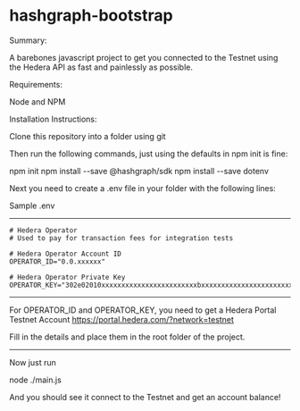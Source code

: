 # hashgraph-bootstrap

Summary:

A barebones javascript project to get you connected to the Testnet using the Hedera API as fast and painlessly as possible.

Requirements:

Node and NPM

Installation Instructions:

Clone this repository into a folder using git

Then run the following commands, just using the defaults in npm init is fine:

npm init
npm install --save @hashgraph/sdk
npm install --save dotenv

Next you need to create a .env file in your folder with the following lines:

Sample .env

_____________________________
```
# Hedera Operator
# Used to pay for transaction fees for integration tests

# Hedera Operator Account ID
OPERATOR_ID="0.0.xxxxxx"

# Hedera Operator Private Key
OPERATOR_KEY="302e02010xxxxxxxxxxxxxxxxxxxxxxxxbxxxxxxxxxxxxxxxxxxxxxxxxxxxxxxxxxxxxxxxxxx"
```
______________________

For OPERATOR_ID and OPERATOR_KEY, you need to get a Hedera Portal Testnet Account
https://portal.hedera.com/?network=testnet

Fill in the details and place them in the root folder of the project.

______________________

Now just run

node ./main.js

And you should see it connect to the Testnet and get an account balance!
